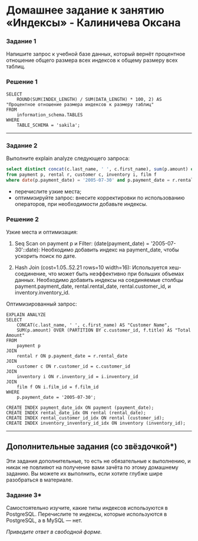 # Домашнее задание к занятию «Индексы» - Калиничева Оксана

### Задание 1

Напишите запрос к учебной базе данных, который вернёт процентное отношение общего размера всех индексов к общему размеру всех таблиц.

### Решение 1

```
SELECT 
    ROUND(SUM(INDEX_LENGTH) / SUM(DATA_LENGTH) * 100, 2) AS "Процентное отношение размера индексов к размеру таблиц"
FROM 
    information_schema.TABLES
WHERE 
    TABLE_SCHEMA = 'sakila';
```
---

### Задание 2

Выполните explain analyze следующего запроса:
```sql
select distinct concat(c.last_name, ' ', c.first_name), sum(p.amount) over (partition by c.customer_id, f.title)
from payment p, rental r, customer c, inventory i, film f
where date(p.payment_date) = '2005-07-30' and p.payment_date = r.rental_date and r.customer_id = c.customer_id and i.inventory_id = r.inventory_id
```
- перечислите узкие места;
- оптимизируйте запрос: внесите корректировки по использованию операторов, при необходимости добавьте индексы.

### Решение 2

Узкие места и оптимизация:
1. Seq Scan on payment p и Filter: (date(payment_date) = '2005-07-30'::date): Необходимо добавить индекс на payment_date, чтобы ускорить поиск по дате.

2. Hash Join (cost=1.05..52.21 rows=10 width=16): Используется хеш-соединение, что может быть неэффективно при больших объемах данных. Необходимо добавить индексы на соединяемые столбцы payment.payment_date, rental.rental_date, rental.customer_id, и inventory.inventory_id.

Оптимизированный запрос:

```
EXPLAIN ANALYZE
SELECT 
    CONCAT(c.last_name, ' ', c.first_name) AS "Customer Name",
    SUM(p.amount) OVER (PARTITION BY c.customer_id, f.title) AS "Total Amount"
FROM 
    payment p
JOIN 
    rental r ON p.payment_date = r.rental_date
JOIN 
    customer c ON r.customer_id = c.customer_id
JOIN 
    inventory i ON r.inventory_id = i.inventory_id
JOIN 
    film f ON i.film_id = f.film_id
WHERE 
    p.payment_date = '2005-07-30';

CREATE INDEX payment_date_idx ON payment (payment_date);
CREATE INDEX rental_date_idx ON rental (rental_date);
CREATE INDEX rental_customer_id_idx ON rental (customer_id);
CREATE INDEX inventory_inventory_id_idx ON inventory (inventory_id);
```
---

## Дополнительные задания (со звёздочкой*)
Эти задания дополнительные, то есть не обязательные к выполнению, и никак не повлияют на получение вами зачёта по этому домашнему заданию. Вы можете их выполнить, если хотите глубже шире разобраться в материале.

### Задание 3*

Самостоятельно изучите, какие типы индексов используются в PostgreSQL. Перечислите те индексы, которые используются в PostgreSQL, а в MySQL — нет.

*Приведите ответ в свободной форме.*